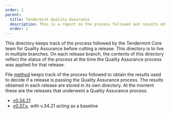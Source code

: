 ```yaml
---
order: 1
parent:
  title: Tendermint Quality Assurance
  description: This is a report on the process followed and results obtained when running v0.34.x on testnets
  order: 2
---
```


This directory keeps track of the process followed by the Tendermint Core team
for Quality Assurance before cutting a release.
This directory is to live in multiple branches. On each release branch,
the contents of this directory reflect the status of the process
at the time the Quality Assurance process was applied for that release.

File [method](./method.md) keeps track of the process followed to obtain the results
used to decide if a release is passing the Quality Assurance process.
The results obtained in each release are stored in its own directory.
At the moment these are the releases that underwent a Quality Assurance process.

* [v0.34.21](./v034)
* [v0.37.x](./v037), with v.34.21 acting as a baseline
